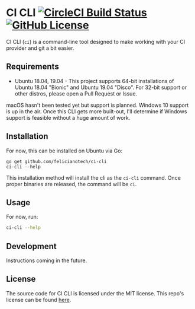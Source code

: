 # CI CLI [![CircleCI Build Status](https://circleci.com/gh/felicianotech/ci-cli.svg?style=shield)](https://circleci.com/gh/felicianotech/ci-cli) [![GitHub License](https://img.shields.io/badge/license-MIT-blue.svg)](https://raw.githubusercontent.com/felicianotech/ci-cli/master/LICENSE)

CI CLI (`ci`) is a command-line tool designed to make working with your CI provider and git a bit easier.


## Requirements

- Ubuntu 18.04, 19.04 - This project supports 64-bit installations of Ubuntu 18.04 "Bionic" and Ubuntu 19.04 "Disco".
For 32-bit support or other distros, please open a Pull Request or Issue.

macOS hasn't been tested yet but support is planned.
Windows 10 support is up in the air.
Once this CLI gets more built-out, I'll determine if Windows support is feasible without a huge amount of work.


## Installation

For now, this can be installed on Ubuntu via Go:

```
go get github.com/felicianotech/ci-cli
ci-cli --help
```

This installation method will install the cli as the `ci-cli` command.
Once proper binaries are released, the command will be `ci`.


## Usage

For now, run:

```bash
ci-cli --help
```


## Development

Instructions coming in the future.


## License

The source code for CI CLI is licensed under the MIT license.
This repo's license can be found [here](./LICENSE).
